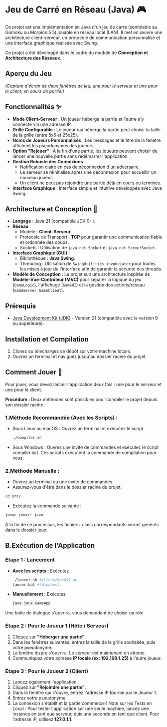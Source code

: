 # Jeu de Carré en Réseau (Java) 🎮

Ce projet est une implémentation en Java d'un jeu de carré (semblable au Gomoku ou Morpion à 5) jouable en réseau local (LAN). Il met en œuvre une architecture client-serveur, un protocole de communication personnalisé et une interface graphique réalisée avec Swing.

Ce projet a été développé dans le cadre du module de **Conception et Architecture des Réseaux**.

## Aperçu du Jeu

*(Capture d'écran de deux fenêtres de jeu, une pour le serveur et une pour le client, en cours de partie.)*

## Fonctionnalités ✨
- **Mode Client-Serveur** : Un joueur héberge la partie et l'autre s'y connecte via une adresse IP.
- **Grille Configurable** : Le joueur qui héberge la partie peut choisir la taille de la grille (entre 5x5 et 25x25).
- **Noms de Joueurs Personnalisés** : Les messages et le titre de la fenêtre affichent les pseudonymes des joueurs.
- **Option "Rejouer"** : À la fin d'une partie, les joueurs peuvent choisir de lancer une nouvelle partie sans redémarrer l'application.
- **Gestion Robuste des Connexions** :
    - Notification claire en cas de déconnexion d'un adversaire.
    - Le serveur se réinitialise après une déconnexion pour accueillir un nouveau joueur.
    - Un client ne peut pas rejoindre une partie déjà en cours ou terminée.
- **Interface Graphique** : Interface simple et intuitive développée avec Java Swing.

## Architecture et Conception 🔧
- **Langage** : Java 21 (compatible JDK 9+).
- **Réseau** :
    - Modèle : **Client-Serveur**.
    - Protocole de Transport : **TCP** pour garantir une communication fiable et ordonnée des coups.
    - Sockets : Utilisation de `java.net.Socket` et `java.net.ServerSocket`.
- **Interface Graphique (GUI)** :
    - Bibliothèque : **Java Swing**.
    - Threading : Utilisation de `SwingUtilities.invokeLater` pour toutes les mises à jour de l'interface afin de garantir la sécurité des threads.
- **Modèle de Conception** : Le projet suit une architecture inspirée de **Modèle-Vue-Contrôleur (MVC)** pour séparer la logique du jeu (`GameLogic`), l'affichage (`GameUI`) et la gestion des actions/réseau (`GameServer`, `GameClient`).

## Prérequis
- [Java Development Kit (JDK)](https://www.oracle.com/java/technologies/downloads/) - Version 21 (compatible avec la version 9 ou supérieure).

## Installation et Compilation
1.  Clonez ou téléchargez ce dépôt sur votre machine locale.
2.  Ouvrez un terminal et naviguez jusqu'au dossier racine du projet.

## Comment Jouer 🚀

Pour jouer, vous devez lancer l'application deux fois : une pour le serveur et une pour le client.

**Procédure :** Deux méthodes sont possibles pour compiler le projet depuis son dossier racine :
### 1.Méthode Recommandée (Avec les Scripts) :
- Sous Linux ou macOS : Ouvrez un terminal et exécutez le script
  ```bash
  ./compiler.sh
  ```
- Sous Windows : Ouvrez une invite de commandes et exécutez le script compiler.bat. Ces scripts exécutent la commande de compilation pour vous.
### 2.Méthode Manuelle :
- Ouvrez un terminal ou une invite de commandes.
- Assurez-vous d'être dans le dossier racine du projet:
```bash
cd src/
```
- Exécutez la commande suivante :
```bash
javac jeux/*.java
```

À la fin de ce processus, les fichiers .class correspondants seront générés dans le dossier jeux.
## B.Exécution de l'Application
### Étape 1 : Lancement
- **Avec les scripts :**
  Exécutez
  ```bash
  ./lancer.sh #(Linux/macOS) ou
  lancer.bat #(Windows).
  ```
- **Manuellement :**
  Exécutez
  ```bash
  java jeux.GameApp
  ```
Une boîte de dialogue s'ouvrira, vous demandant de choisir un rôle.
### Étape 2 : Pour le Joueur 1 (Hôte / Serveur)
1. Cliquez sur **"Héberger une partie"**.
2. Dans les fenêtres suivantes, entrez la taille de la grille souhaitée, puis votre pseudonyme.
3. La fenêtre du jeu s'ouvrira. Le serveur est maintenant en attente.
4. Communiquez votre adresse **IP locale (ex: 192.168.1.25)** à l'autre joueur.
### Étape 3 : Pour le Joueur 2 (Client)
1. Lancez également l'application.
2. Cliquez sur **"Rejoindre une partie"**.
3. Dans la fenêtre qui s'ouvre, entrez l'adresse IP fournie par le Joueur 1.
4. Entrez votre pseudonyme.
5. La connexion s'établit et la partie commence !
Note sur les Tests en Local : Pour tester l'application sur une seule machine, lancez une instance en tant que serveur, puis une seconde en tant que client. Pour l'adresse IP, utilisez **127.0.1.1**.
